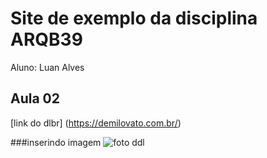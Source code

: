 # Site de exemplo da disciplina ARQB39

Aluno: Luan Alves

## Aula 02

[link do dlbr] (https://demilovato.com.br/)

###inserindo imagem
![foto ddl](https://s2.glbimg.com/sOMfcD6gw7zQe0TushGcwzJ5pmc=/0x50:1080x873/984x0/smart/filters:strip_icc()/i.s3.glbimg.com/v1/AUTH_59edd422c0c84a879bd37670ae4f538a/internal_photos/bs/2020/q/k/OfR54kRgKgv6FBsNwURw/demilovato.jpg)
